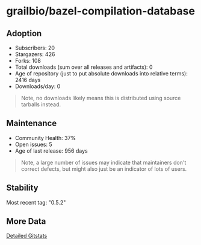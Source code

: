 # grailbio/bazel-compilation-database

## Adoption

- Subscribers: 20
- Stargazers: 426
- Forks: 108
- Total downloads (sum over all releases and artifacts): 0
- Age of repository (just to put absolute downloads into relative terms): 2416 days
- Downloads/day: 0

> Note, no downloads likely means this is distributed using source tarballs instead.

## Maintenance

- Community Health: 37%
- Open issues: 5
- Age of last release: 956 days

> Note, a large number of issues may indicate that maintainers don't correct defects, but might also
> just be an indicator of lots of users.

## Stability

Most recent tag: "0.5.2"

## More Data

[Detailed Gitstats](/bazel-catalog/gitstats/grailbio/bazel-compilation-database)


